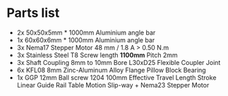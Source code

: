 # Parts list

- 2x 50x50x5mm * 1000mm Aluminium angle bar
- 1x 60x60x6mm * 1000mm Aluminium angle bar
- 3x Nema17 Stepper Motor 48 mm / 1.8 A > 0.50 N.m
- 3x Stainless Steel T8 Screw length <b>1100mm</b> Pitch 2mm
- 3x Shaft Coupling 8mm to 10mm Bore L30xD25 Flexible Coupler Joint
- 6x KFL08 8mm Zinc-Aluminum Alloy Flange Pillow Block Bearing
- 1x GGP 12mm Ball screw 1204 100mm Effective Travel Length Stroke Linear Guide Rail Table Motion Slip-way + Nema23 Stepper Motor